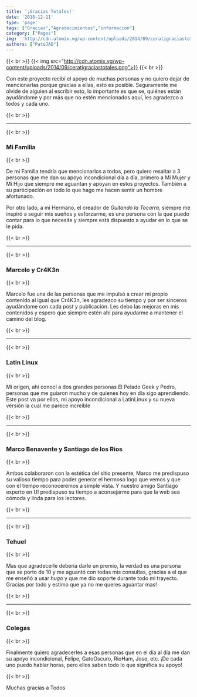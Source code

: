 ```yaml
---
title: '¡Gracias Totales!'
date: '2018-12-11'
type: 'page'
tags: ["Gracias","Agradecimientos","informacion"]
category: ["Pages"]
img:  'http://cdn.atomix.vg/wp-content/uploads/2014/09/ceratigraciastotales.png'
authors: ["PatoJAD"]
---
```


{{< br >}}
{{< img src="http://cdn.atomix.vg/wp-content/uploads/2014/09/ceratigraciastotales.png">}}
{{< br >}}

Con este proyecto recibí el apoyo de muchas personas y no quiero dejar de mencionarlas porque gracias a ellas, esto es posible. Seguramente me olvide de alguien al escribir esto, lo importante es que se, quiénes están ayudándome y por más que no estén mencionados aquí, les agradezco a todos y cada uno.

{{< br >}}

___

{{< br >}}

### Mi Familia

{{< br >}}

De mi Familia tendría que mencionarlos a todos, pero quiero resaltar a 3 personas que me dan su apoyo incondicional día a día, primero a Mi Mujer y Mi Hijo que siempre me aguantan y apoyan en estos proyectos. También a su participación en todo lo que hago me hacen sentir un hombre afortunado.

Por otro lado, a mi Hermano, el creador de _Guitando la Tocarra_, siempre me inspiró a seguir mis sueños y esforzarme, es una persona con la que puedo contar para lo que necesite y siempre está dispuesto a ayudar en lo que se le pida.

{{< br >}}
___

{{< br >}}

### Marcelo y Cr4K3n

{{< br >}}

Marcelo fue una de las personas que me impulsó a crear mi propio contenido al igual que Cr4K3n, les agradezco su tiempo y por ser sinceros ayudándome con cada post y publicación. Les debo las mejoras en mis contenidos y espero que siempre estén ahí para ayudarme a mantener el camino del blog.

{{< br >}}

___

{{< br >}}

### Latin Linux

{{< br >}}

Mi origen, ahí conocí a dos grandes personas El Pelado Geek y Pedro, personas que me guiaron mucho y de quienes hoy en día sigo aprendiendo. Este post va por ellos, mi apoyo incondicional a LatinLinux y su nueva versión la cual me parece increíble

{{< br >}}

___

{{< br >}}

### Marco Benavente y Santiago de los Rios

{{< br >}}

Ambos colaboraron con la estética del sitio presente, Marco me predispuso su valioso tiempo para poder generar el hermoso logo que vemos y que con el tiempo reconoceremos a simple vista. Y nuestro amigo Santiago experto en UI predispuso su tiempo a aconsejarme para que la web sea cómoda y linda para los lectores.

{{< br >}}

___

{{< br >}}

### Tehuel

{{< br >}}

Mas que agradecerle deberia darle un premio, la verdad es una persona que se porto de 10 y me aguantó con todas mis consultas, gracias a el que me enseñó a usar _hugo_ y que me dio soporte durante todo mi trayecto. Gracias por todo y estimo que ya no me queres aguantar mas!

{{< br >}}

___

{{< br >}}

### Colegas

{{< br >}}

Finalmente quiero agradecerles a esas personas que en el día al día me dan su apoyo incondicional, Felipe, GatoOscuro, RioHam, Jose, etc. ¡De cada uno puedo hablar horas, pero ellos saben todo lo que significa su apoyo!

{{< br >}}

Muchas gracias a Todos
